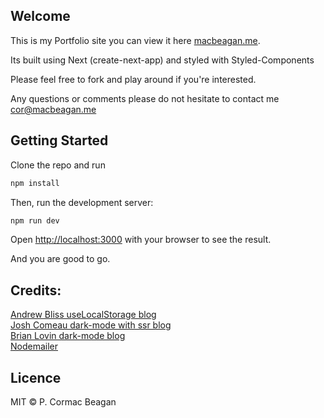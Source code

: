 ## Welcome

This is my Portfolio site you can view it here [macbeagan.me](https://macbeagan.me/).

Its built using Next (create-next-app) and styled with Styled-Components

Please feel free to fork and play around if you're interested.

Any questions or comments please do not hesitate to contact me cor@macbeagan.me

## Getting Started

Clone the repo and run

```bash
npm install

```

Then, run the development server:

```bash
npm run dev

```

Open [http://localhost:3000](http://localhost:3000) with your browser to see the result.

And you are good to go.

## Credits:

[Andrew Bliss useLocalStorage blog](https://andrewgbliss.medium.com/react-custom-hook-uselocalstorage-afbde976c72b)\
[Josh Comeau dark-mode with ssr blog](https://www.joshwcomeau.com/react/dark-mode/)\
[Brian Lovin dark-mode blog](https://brianlovin.com/overthought/adding-dark-mode-with-next-js)\
[Nodemailer](https://nodemailer.com/about/)

## Licence

MIT © P. Cormac Beagan
